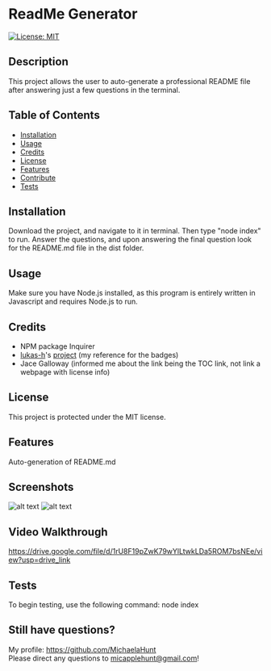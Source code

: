 # ReadMe Generator
  [![License: MIT](https://img.shields.io/badge/License-MIT-yellow.svg)](https://opensource.org/licenses/MIT)

  ## Description

  This project allows the user to auto-generate a professional README file after answering just a few questions in the terminal.

  ## Table of Contents

  - [Installation](#installation)
  - [Usage](#usage)
  - [Credits](#credits)
  - [License](#license)
  - [Features](#features)
  - [Contribute](#contribute)
  - [Tests](#tests)

  ## Installation

  Download the project, and navigate to it in terminal. Then type "node index" to run. Answer the questions, and upon answering the final question look for the README.md file in the dist folder.

  ## Usage

  Make sure you have Node.js installed, as this program is entirely written in Javascript and requires Node.js to run.

  ## Credits

  - NPM package Inquirer
  - [lukas-h](#https://gist.github.com/lukas-h)'s [project](#https://gist.github.com/lukas-h/2a5d00690736b4c3a7ba) (my reference for the badges)
  - Jace Galloway (informed me about the link being the TOC link, not link a webpage with license info)

  ## License

  This project is protected under the MIT license.

  ## Features

  Auto-generation of README.md

  ## Screenshots

![alt text](<Screenshot 2024-10-07 at 10.24.01 PM.png>)
![alt text](<Screenshot 2024-10-07 at 10.25.39 PM.png>)

  ## Video Walkthrough

  https://drive.google.com/file/d/1rU8F19pZwK79wYlLtwkLDa5ROM7bsNEe/view?usp=drive_link

  ## Tests

  To begin testing, use the following command: node index

  ## Still have questions? 

  My profile: https://github.com/MichaelaHunt  
  Please direct any questions to micapplehunt@gmail.com!
